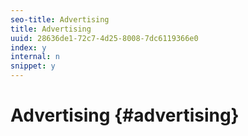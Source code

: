 ```yaml
---
seo-title: Advertising
title: Advertising
uuid: 28636de1-72c7-4d25-8008-7dc6119366e0
index: y
internal: n
snippet: y
---
```


# Advertising {#advertising}

